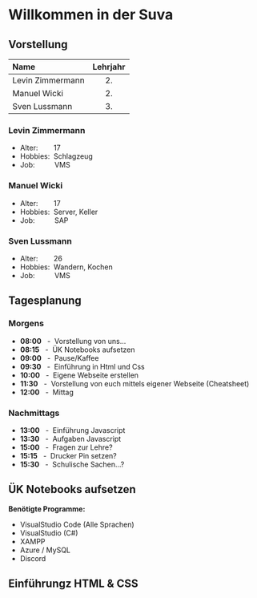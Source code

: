 # Willkommen in der Suva

## **Vorstellung**

| Name             | Lehrjahr |
|:-----------------|:--------:|
| Levin Zimmermann |    2.    |
| Manuel Wicki     |    2.    |
| Sven Lussmann    |    3.    |


### Levin Zimmermann

- Alter: &nbsp;&nbsp;&nbsp;&nbsp;&nbsp;&nbsp; 17
- Hobbies: &nbsp;Schlagzeug
- Job: &nbsp;&nbsp;&nbsp;&nbsp;&nbsp;&nbsp;&nbsp;&nbsp;&nbsp;VMS

### Manuel Wicki

- Alter: &nbsp;&nbsp;&nbsp;&nbsp;&nbsp;&nbsp; 17
- Hobbies: &nbsp;Server, Keller
- Job: &nbsp;&nbsp;&nbsp;&nbsp;&nbsp;&nbsp;&nbsp;&nbsp;&nbsp;SAP

### Sven Lussmann

- Alter: &nbsp;&nbsp;&nbsp;&nbsp;&nbsp;&nbsp; 26
- Hobbies: &nbsp;Wandern, Kochen
- Job: &nbsp;&nbsp;&nbsp;&nbsp;&nbsp;&nbsp;&nbsp;&nbsp;&nbsp;VMS

## **Tagesplanung**

### **Morgens**
- **08:00** &nbsp;&nbsp;-&nbsp; Vorstellung von uns...
- **08:15** &nbsp;&nbsp;-&nbsp; ÜK Notebooks aufsetzen
- **09:00** &nbsp;&nbsp;-&nbsp; Pause/Kaffee
- **09:30** &nbsp;&nbsp;-&nbsp; Einführung in Html und Css
- **10:00** &nbsp;&nbsp;-&nbsp; Eigene Webseite erstellen
- **11:30** &nbsp;&nbsp;-&nbsp; Vorstellung von euch mittels eigener Webseite (Cheatsheet)
- **12:00** &nbsp;&nbsp;-&nbsp; Mittag
### **Nachmittags**
- **13:00** &nbsp;&nbsp;-&nbsp; Einführung Javascript
- **13:30** &nbsp;&nbsp;-&nbsp; Aufgaben Javascript
- **15:00** &nbsp;&nbsp;-&nbsp; Fragen zur Lehre?
- **15:15** &nbsp;&nbsp;-&nbsp; Drucker Pin setzen?
- **15:30** &nbsp;&nbsp;-&nbsp; Schulische Sachen...?

## **ÜK Notebooks aufsetzen**
**Benötigte Programme:**
- VisualStudio Code (Alle Sprachen)
- VisualStudio (C#)
- XAMPP
- Azure / MySQL
- Discord

## **Einführungz HTML & CSS**

